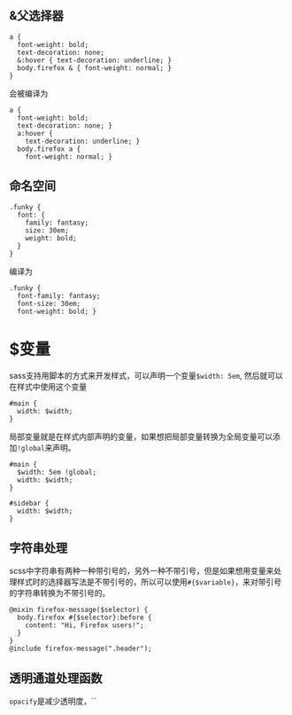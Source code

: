 ## &父选择器
```
a {
  font-weight: bold;
  text-decoration: none;
  &:hover { text-decoration: underline; }
  body.firefox & { font-weight: normal; }
}
```
会被编译为
```
a {
  font-weight: bold;
  text-decoration: none; }
  a:hover {
    text-decoration: underline; }
  body.firefox a {
    font-weight: normal; }
```

## 命名空间
```
.funky {
  font: {
    family: fantasy;
    size: 30em;
    weight: bold;
  }
}
```
编译为
```
.funky {
  font-family: fantasy;
  font-size: 30em;
  font-weight: bold; }
```

# $变量
sass支持用脚本的方式来开发样式，可以声明一个变量`$width: 5em`,
然后就可以在样式中使用这个变量
```
#main {
  width: $width;
}
```
局部变量就是在样式内部声明的变量，如果想把局部变量转换为全局变量可以添加`!global`来声明。
```
#main {
  $width: 5em !global;
  width: $width;
}

#sidebar {
  width: $width;
}
```

## 字符串处理
scss中字符串有两种一种带引号的，另外一种不带引号，但是如果想用变量来处理样式时的选择器写法是不带引号的，所以可以使用`#{$variable}`，来对带引号的字符串转换为不带引号的。
```
@mixin firefox-message($selector) {
  body.firefox #{$selector}:before {
    content: "Hi, Firefox users!";
  }
}
@include firefox-message(".header");
```

## 透明通道处理函数
`opacify`是减少透明度，``